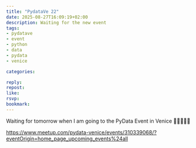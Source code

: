 ```yaml
---
title: "PydataVe 22"
date: 2025-08-27T16:09:19+02:00
description: Waiting for the new event
tags:
- pydatave
- event
- python
- data
- pydata
- venice

categories:

reply:
repost:
like:
rsvp:
bookmark:
---
```


Waiting for tomorrow when I am going to the PyData Event in Venice 🐍👨🏻‍💻🐍

https://www.meetup.com/pydata-venice/events/310339068/?eventOrigin=home_page_upcoming_events%24all
